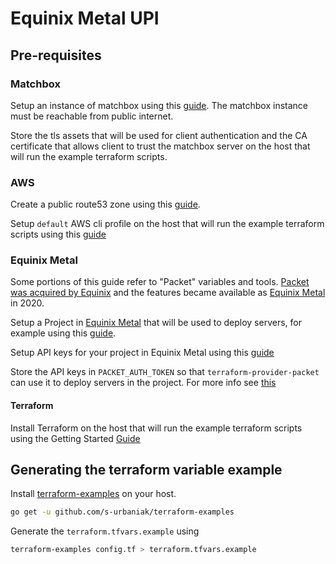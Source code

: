 # Equinix Metal UPI

## Pre-requisites

### Matchbox

Setup an instance of matchbox using this [guide][coreos-matchbox-getting-started]. The matchbox instance must be reachable from public internet.

Store the tls assets that will be used for client authentication and the CA certificate that allows client to trust the matchbox server on the host that will run the example terraform scripts.

### AWS

Create a public route53 zone using this [guide][aws-create-public-route53-zone].

Setup `default` AWS cli profile on the host that will run the example terraform scripts using this [guide][aws-cli-configure-creds]

### Equinix Metal

Some portions of this guide refer to "Packet" variables and tools. [Packet was
acquired by Equinix][acquisition] and the features became available as [Equinix
Metal][introducing-equinix-metal] in 2020.

Setup a Project in [Equinix Metal][equinix-metal] that will be used to deploy servers, for example using this [guide][metal-deploy-server].

Setup API keys for your project in Equinix Metal using this [guide][metal-api-keys]

Store the API keys in `PACKET_AUTH_TOKEN` so that `terraform-provider-packet`
can use it to deploy servers in the project. For more info see
[this][terraform-provider-packet-auth]

#### Terraform

Install Terraform on the host that will run the example terraform scripts using the Getting Started [Guide][terraform-getting-started]

## Generating the terraform variable example

Install [terraform-examples][terraform-examples] on your host.

```sh
go get -u github.com/s-urbaniak/terraform-examples
```

Generate the `terraform.tfvars.example` using

```sh
terraform-examples config.tf > terraform.tfvars.example
```

[aws-cli-configure-creds]: https://docs.aws.amazon.com/cli/latest/userguide/cli-configure-files.html
[aws-create-public-route53-zone]: https://docs.aws.amazon.com/Route53/latest/DeveloperGuide/CreatingHostedZone.html
[coreos-matchbox-getting-started]: https://matchbox.psdn.io/getting-started/
[metal-api-keys]: https://metal.equinix.com/developers/docs/accounts/users/#api-keys
[metal-deploy-server]: https://metal.equinix.com/developers/docs/deploy/on-demand/
[terraform-examples]: https://github.com/s-urbaniak/terraform-examples#terraform-examples
[terraform-getting-started]: https://learn.hashicorp.com/terraform/getting-started/install.html
[terraform-provider-packet-auth]: https://registry.terraform.io/providers/packethost/packet/latest/docs#auth_token
[acquisition]: https://www.equinix.com/newsroom/press-releases/2020/03/equinix-completes-acquisition-of-bare-metal-leader-packet
[introducing-equinix-metal]: https://blog.equinix.com/blog/2020/10/06/equinix-metal-metal-and-more/
[equinix-metal]: https://metal.equinix.com
